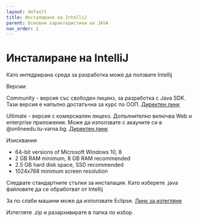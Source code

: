 ```yaml
---
layout: default
title: Инсталиране на IntelliJ
parent: Основни характеристики на JAVA
nav_order: 2
---
```


# Инсталиране на IntelliJ

Като интедрирана среда за разработка може да ползвате Intellij

Версии:

Community - версия със свободен лиценз, за разработка с Java SDK. Тази версия е напълно достатъчна за курс по ООП. [Директен линк](https://download.jetbrains.com/idea/ideaIC-2021.2.2.exe?\_gl=1\*1qtwwxf\*\_ga\*MjEwNTE2Nzc2NS4xNjMxOTcyNzgy\*\_ga\_V0XZL7QHEB\*MTYzMzM2NDU5My4xLjEuMTYzMzM2NTAwMS4w&\_ga=2.7634226.1690500309.1633364595-2105167765.1631972782)

Ultimate - версия с комерсиален лиценз. Допълнително включва Web и enterprise приложения. Може да използвате с акауните си в @onlineedu.tu-varna.bg. [Директен линк](https://download.jetbrains.com/idea/ideaIU-2021.2.2.exe?\_gl=1\*78hxj8\*\_ga\*MjEwNTE2Nzc2NS4xNjMxOTcyNzgy\*\_ga\_V0XZL7QHEB\*MTYzMzM2NDU5My4xLjEuMTYzMzM2NTA0NS4w&\_ga=2.7634226.1690500309.1633364595-2105167765.1631972782)

Изисквания

* 64-bit versions of Microsoft Windows 10, 8
* 2 GB RAM minimum, 8 GB RAM recommended
* 2.5 GB hard disk space, SSD recommended
* 1024x768 minimum screen resolution

Следвате стандартните стъпки за инсталация. Като изберете .java файловете да се обработват от Intellij&#x20;

За по слаби машини може да използвате Eclipse. [Линк за изтегляне](https://www.eclipse.org/downloads/packages/release/2021-09/r/eclipse-ide-java-developers)

Изтегляте .zip и разархивирате в папка по избор.

